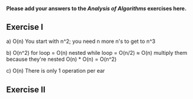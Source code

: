 #### Please add your answers to the ***Analysis of  Algorithms*** exercises here.

## Exercise I

a) O(n)
You start with n^2; you need n more n's to get to n^3

b) O(n^2)
for loop = O(n)
nested while loop = O(n/2) ≈ O(n)
multiply them because they're nested
O(n) * O(n) = O(n^2)

c) O(n)
There is only 1 operation per ear

## Exercise II



